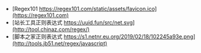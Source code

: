 - [Regex101 https://regex101.com/static/assets/favicon.ico](https://regex101.com)
- [站长工具正则表达式 https://uuid.fun/src/net.svg](http://tool.chinaz.com/regex/)
- [脚本之家正则表达式 https://s1.netnr.eu.org/2019/02/18/102245a93e.png](http://tools.jb51.net/regex/javascript)